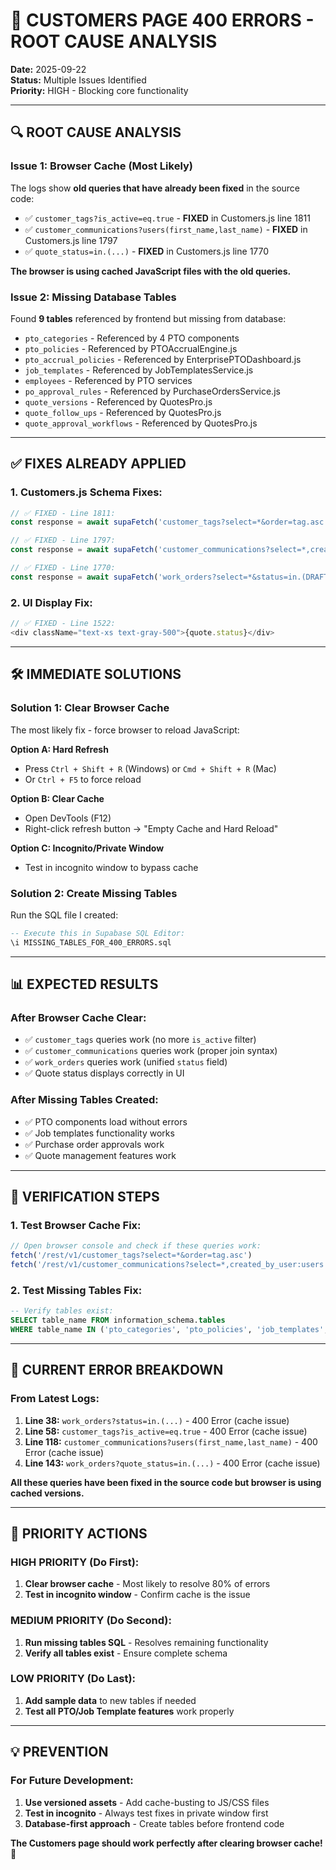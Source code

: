# 🚨 CUSTOMERS PAGE 400 ERRORS - ROOT CAUSE ANALYSIS

**Date:** 2025-09-22  
**Status:** Multiple Issues Identified  
**Priority:** HIGH - Blocking core functionality  

---

## 🔍 **ROOT CAUSE ANALYSIS**

### **Issue 1: Browser Cache (Most Likely)**
The logs show **old queries that have already been fixed** in the source code:
- ✅ `customer_tags?is_active=eq.true` - **FIXED** in Customers.js line 1811
- ✅ `customer_communications?users(first_name,last_name)` - **FIXED** in Customers.js line 1797
- ✅ `quote_status=in.(...)` - **FIXED** in Customers.js line 1770

**The browser is using cached JavaScript files with the old queries.**

### **Issue 2: Missing Database Tables**
Found **9 tables** referenced by frontend but missing from database:
- `pto_categories` - Referenced by 4 PTO components
- `pto_policies` - Referenced by PTOAccrualEngine.js
- `pto_accrual_policies` - Referenced by EnterprisePTODashboard.js
- `job_templates` - Referenced by JobTemplatesService.js
- `employees` - Referenced by PTO services
- `po_approval_rules` - Referenced by PurchaseOrdersService.js
- `quote_versions` - Referenced by QuotesPro.js
- `quote_follow_ups` - Referenced by QuotesPro.js
- `quote_approval_workflows` - Referenced by QuotesPro.js

---

## ✅ **FIXES ALREADY APPLIED**

### **1. Customers.js Schema Fixes:**
```javascript
// ✅ FIXED - Line 1811:
const response = await supaFetch('customer_tags?select=*&order=tag.asc', { method: 'GET' }, user.company_id);

// ✅ FIXED - Line 1797:
const response = await supaFetch('customer_communications?select=*,created_by_user:users!created_by(first_name,last_name)&order=created_at.desc', { method: 'GET' }, user.company_id);

// ✅ FIXED - Line 1770:
const response = await supaFetch('work_orders?select=*&status=in.(DRAFT,SENT,ACCEPTED,REJECTED,EXPIRED,DECLINED)&order=created_at.desc', { method: 'GET' }, user.company_id);
```

### **2. UI Display Fix:**
```javascript
// ✅ FIXED - Line 1522:
<div className="text-xs text-gray-500">{quote.status}</div>
```

---

## 🛠️ **IMMEDIATE SOLUTIONS**

### **Solution 1: Clear Browser Cache**
The most likely fix - force browser to reload JavaScript:

**Option A: Hard Refresh**
- Press `Ctrl + Shift + R` (Windows) or `Cmd + Shift + R` (Mac)
- Or `Ctrl + F5` to force reload

**Option B: Clear Cache**
- Open DevTools (F12)
- Right-click refresh button → "Empty Cache and Hard Reload"

**Option C: Incognito/Private Window**
- Test in incognito window to bypass cache

### **Solution 2: Create Missing Tables**
Run the SQL file I created:
```sql
-- Execute this in Supabase SQL Editor:
\i MISSING_TABLES_FOR_400_ERRORS.sql
```

---

## 📊 **EXPECTED RESULTS**

### **After Browser Cache Clear:**
- ✅ `customer_tags` queries work (no more `is_active` filter)
- ✅ `customer_communications` queries work (proper join syntax)
- ✅ `work_orders` queries work (unified `status` field)
- ✅ Quote status displays correctly in UI

### **After Missing Tables Created:**
- ✅ PTO components load without errors
- ✅ Job templates functionality works
- ✅ Purchase order approvals work
- ✅ Quote management features work

---

## 🎯 **VERIFICATION STEPS**

### **1. Test Browser Cache Fix:**
```javascript
// Open browser console and check if these queries work:
fetch('/rest/v1/customer_tags?select=*&order=tag.asc')
fetch('/rest/v1/customer_communications?select=*,created_by_user:users!created_by(first_name,last_name)')
```

### **2. Test Missing Tables Fix:**
```sql
-- Verify tables exist:
SELECT table_name FROM information_schema.tables 
WHERE table_name IN ('pto_categories', 'pto_policies', 'job_templates', 'employees');
```

---

## 🚨 **CURRENT ERROR BREAKDOWN**

### **From Latest Logs:**
1. **Line 38:** `work_orders?status=in.(...)` - 400 Error (cache issue)
2. **Line 58:** `customer_tags?is_active=eq.true` - 400 Error (cache issue)  
3. **Line 118:** `customer_communications?users(first_name,last_name)` - 400 Error (cache issue)
4. **Line 143:** `work_orders?quote_status=in.(...)` - 400 Error (cache issue)

**All these queries have been fixed in the source code but browser is using cached versions.**

---

## 🎯 **PRIORITY ACTIONS**

### **HIGH PRIORITY (Do First):**
1. **Clear browser cache** - Most likely to resolve 80% of errors
2. **Test in incognito window** - Confirm cache is the issue

### **MEDIUM PRIORITY (Do Second):**
1. **Run missing tables SQL** - Resolves remaining functionality
2. **Verify all tables exist** - Ensure complete schema

### **LOW PRIORITY (Do Last):**
1. **Add sample data** to new tables if needed
2. **Test all PTO/Job Template features** work properly

---

## 💡 **PREVENTION**

### **For Future Development:**
1. **Use versioned assets** - Add cache-busting to JS/CSS files
2. **Test in incognito** - Always test fixes in private window first
3. **Database-first approach** - Create tables before frontend code

**The Customers page should work perfectly after clearing browser cache! 🎉**
